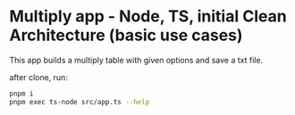 # Multiply app - Node, TS, initial Clean Architecture (basic use cases)

This app builds a multiply table with given options and save a txt file.

after clone, run:

```sh
pnpm i
pnpm exec ts-node src/app.ts --help
```
